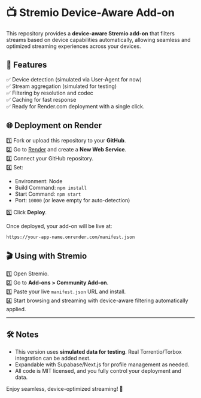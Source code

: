 # 📺 Stremio Device-Aware Add-on

This repository provides a **device-aware Stremio add-on** that filters streams based on device capabilities automatically, allowing seamless and optimized streaming experiences across your devices.

## 🚀 Features
✅ Device detection (simulated via User-Agent for now)  
✅ Stream aggregation (simulated for testing)  
✅ Filtering by resolution and codec  
✅ Caching for fast response  
✅ Ready for Render.com deployment with a single click.

## 🌐 Deployment on Render

1️⃣ Fork or upload this repository to your **GitHub**.  
2️⃣ Go to [Render](https://render.com/) and create a **New Web Service**.  
3️⃣ Connect your GitHub repository.  
4️⃣ Set:
- Environment: Node
- Build Command: `npm install`
- Start Command: `npm start`
- Port: `10000` (or leave empty for auto-detection)

5️⃣ Click **Deploy**.

Once deployed, your add-on will be live at:
```
https://your-app-name.onrender.com/manifest.json
```

## 🎬 Using with Stremio

1️⃣ Open Stremio.  
2️⃣ Go to **Add-ons > Community Add-on**.  
3️⃣ Paste your live `manifest.json` URL and install.  
4️⃣ Start browsing and streaming with device-aware filtering automatically applied.

---

## 🛠️ Notes

- This version uses **simulated data for testing**. Real Torrentio/Torbox integration can be added next.
- Expandable with Supabase/Next.js for profile management as needed.
- All code is MIT licensed, and you fully control your deployment and data.

Enjoy seamless, device-optimized streaming! 🚀
